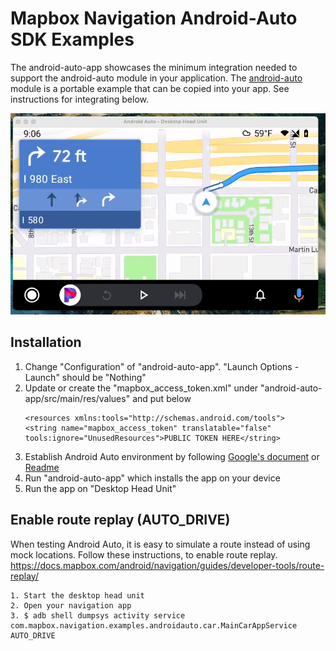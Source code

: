 # Mapbox Navigation Android-Auto SDK Examples

The android-auto-app showcases the minimum integration needed to support the android-auto module in your application. The [android-auto](../android-auto/README.md) module is a portable example that can be copied into your app. See instructions for integrating below.

<div align="center" padding="100">
  <img src="../.github/android_auto_example.png"/>
</div>

## Installation

1. Change "Configuration" of "android-auto-app". "Launch Options - Launch" should be "Nothing"
1. Update or create the "mapbox_access_token.xml" under "android-auto-app/src/main/res/values" and put below
   <?xml version="1.0" encoding="utf-8"?>
       <resources xmlns:tools="http://schemas.android.com/tools">
       <string name="mapbox_access_token" translatable="false" tools:ignore="UnusedResources">PUBLIC TOKEN HERE</string>
   </resources>
1. Establish Android Auto environment by following [Google's document](https://developer.android.com/training/cars/testing) or [Readme](https://github.com/mapbox/mapbox-navigation-android-examples/blob/main/android-auto/README.md)
1. Run "android-auto-app" which installs the app on your device
1. Run the app on "Desktop Head Unit"

## Enable route replay (AUTO_DRIVE)

When testing Android Auto, it is easy to simulate a route instead of using mock locations. Follow these instructions, to enable route replay.
https://docs.mapbox.com/android/navigation/guides/developer-tools/route-replay/

```
1. Start the desktop head unit
2. Open your navigation app
3. $ adb shell dumpsys activity service com.mapbox.navigation.examples.androidauto.car.MainCarAppService AUTO_DRIVE
```
